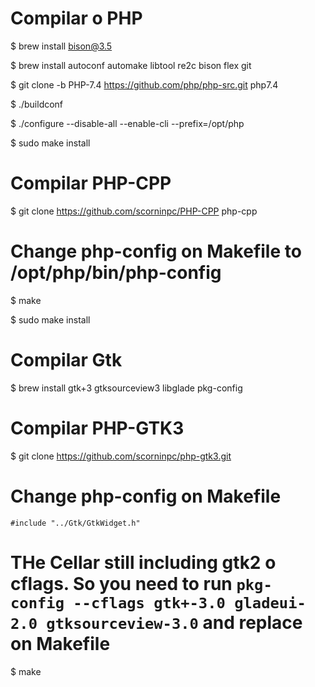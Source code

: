 # Compilar o PHP

$ brew install bison@3.5

$ brew install autoconf automake libtool re2c bison flex git

$ git clone -b PHP-7.4 https://github.com/php/php-src.git php7.4

$ ./buildconf

$ ./configure --disable-all --enable-cli --prefix=/opt/php

$ sudo make install








# Compilar PHP-CPP

$ git clone https://github.com/scorninpc/PHP-CPP php-cpp

# Change php-config on Makefile to /opt/php/bin/php-config

$ make 

$ sudo make install






# Compilar Gtk 

$ brew install gtk+3 gtksourceview3 libglade pkg-config





# Compilar PHP-GTK3

$ git clone https://github.com/scorninpc/php-gtk3.git

# Change php-config on Makefile

	#include "../Gtk/GtkWidget.h"
# THe Cellar still including gtk2 o cflags. So you need to run `pkg-config --cflags gtk+-3.0 gladeui-2.0 gtksourceview-3.0` and replace on Makefile

$ make
